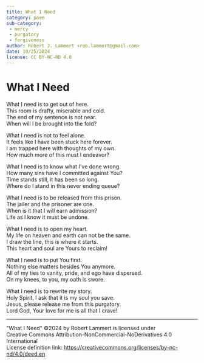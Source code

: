 ```yaml
---
title: What I Need
category: poem
sub-category:
 - mercy
 - purgatory
 - forgiveness
author: Robert J. Lammert <rob.lammert@gmail.com>
date: 10/25/2024
license: CC BY-NC-ND 4.0
---
```


# What I Need

What I need is to get out of here.  
This room is drafty, miserable and cold.  
The end of my sentence is not near.  
When will I be brought into the fold?  

What I need is not to feel alone.  
It feels like I have been stuck here forever.  
I am trapped here with thoughts of my own.  
How much more of this must I endeavor?  

What I need is to know what I've done wrong.  
How many sins have I committed against You?  
Time stands still, it has been so long.  
Where do I stand in this never ending queue?  

What I need is to be released from this prison.  
The jailer and the prisoner are one.  
When is it that I will earn admission?  
Life as I know it must be undone.  

What I need is to open my heart.  
My life on heaven and earth can not be the same.  
I draw the line, this is where it starts.  
This heart and soul are Yours to reclaim!  

What I need is to put You first.  
Nothing else matters besides You anymore.  
All of my ties to vanity, pride, and ego have dispersed.  
On my knees, to you, my oath is swore.  

What I need is to rewrite my story.  
Holy Spirit, I ask that it is my soul you save.  
Jesus, please release me from this purgatory.  
Lord God, Your love for me is all that I crave!  

-----
"What I Need" ©2024 by Robert Lammert is licensed under  
Creative Commons Attribution-NonCommercial-NoDerivatives 4.0 International  
License definition link: https://creativecommons.org/licenses/by-nc-nd/4.0/deed.en
